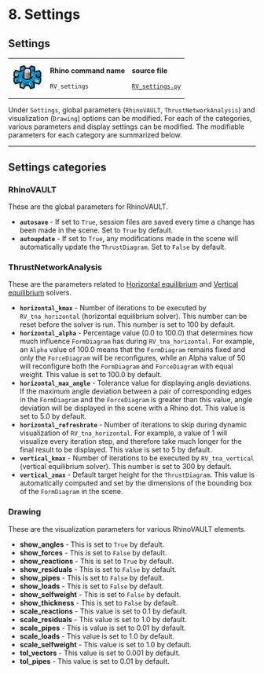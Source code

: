 # 8. Settings

## Settings

|                                                                                |                                                                           |                                                                                                                 |
| ------------------------------------------------------------------------------ | ------------------------------------------------------------------------- | --------------------------------------------------------------------------------------------------------------- |
| <img src="../.gitbook/assets/RV_settings (1).svg" alt="" data-size="original"> | <p><strong>Rhino command name</strong></p><p><code>RV_settings</code></p> | <p><strong>source file</strong></p><p><a href="../../plugin/RV_settings.py"><code>RV_settings.py</code></a></p> |

Under `Settings`, global parameters (`RhinoVAULT`, `ThrustNetworkAnalysis`) and visualization (`Drawing`) options can be modified. For each of the categories, various parameters and display settings can be modified. The modifiable parameters for each category are summarized below.

***

## Settings categories

### RhinoVAULT

These are the global parameters for RhinoVAULT.

* **`autosave`** - If set to `True`, session files are saved every time a change has been made in the scene. Set to `True` by default.
* **`autoupdate`**  - If set to `True`, any modifications made in the scene will automatically update the `ThrustDiagram`. Set to `False` by default.

### ThrustNetworkAnalysis

These are the parameters related to [Horizontal equilibrium](horizontal-equilibrium.md) and [Vertical equilibrium](fitting.md) solvers.

* **`horizontal_kmax`** - Number of iterations to be executed by `RV_tna_horizontal` (horizontal equilibrium solver). This number can be reset before the solver is run. This number is set to 100 by default.
* **`horizontal_alpha`** - Percentage value (0.0 to 100.0) that determines how much influence `FormDiagram` has during `RV_tna_horizontal`. For example, an `Alpha` value of 100.0 means that the `FormDiagram` remains fixed and only the `ForceDiagram` will be reconfigures, while an Alpha value of 50 will reconfigure both the `FormDiagram` and `ForceDiagram` with equal weight. This value is set to 100.0 by default.
* **`horizontal_max_angle`** - Tolerance value for displaying angle deviations. If the maximum angle deviation between a pair of corresponding edges in the `FormDiagram` and the `ForceDiagram` is greater than this value, angle deviation will be displayed in the scene with a Rhino dot. This value is set to 5.0 by default.
* **`horizontal_refreshrate`** - Number of iterations to skip during dynamic visualization of `RV_tna_horizontal`. For example, a value of 1 will visualize every iteration step, and therefore take much longer for the final result to be displayed. This value is set to 5 by default.
* **`vertical_kmax`** - Number of iterations to be executed by `RV_tna_vertical` (vertical equilibrium solver).  This number is set to 300 by default.
* **`vertical_zmax`** - Default target height for the `ThrustDiagram`. This value is automatically computed and set by the dimensions of the bounding box of the `FormDiagram` in the scene.

### Drawing

These are the visualization parameters for various RhinoVAULT elements.

* **show\_angles** - This is set to `True` by default.
* **show\_forces** - This is set to `False` by default.
* **show\_reactions** - This is set to `True` by default.
* **show\_residuals** - This is set to `False` by default.
* **show\_pipes** - This is set to `False` by default.
* **show\_loads** - This is set to `False` by default.
* **show\_selfweight** - This is set to `False` by default.
* **show\_thickness** - This is set to `False` by default.
* **scale\_reactions** - This value is set to 0.1 by default.
* **scale\_residuals** - This value is set to 1.0 by default.
* **scale\_pipes** - This is value is set to 0.01 by default.
* **scale\_loads** - This value is set to 1.0 by default.
* **scale\_selfweight** - This value is set to 1.0 by default.
* **tol\_vectors** - This value is set to 0.001 by default.
* **tol\_pipes** - This value is set to 0.01 by default.
